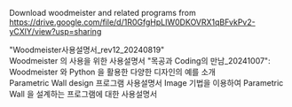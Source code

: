 Download woodmeister and related programs from 
https://drive.google.com/file/d/1R0GfgHpLIW0DKOVRX1qBFvkPv2-yCXlY/view?usp=sharing

"Woodmeister사용설명서_rev12_20240819"   
    Woodmeister 의 사용을 위한 사용설명서
"목공과 Coding의 만남_20241007":  
     Woodmeister 와 Python 을 활용한 다양한 디자인의 예를 소개     
Parametric Wall design 프로그램 사용설명서
     Image 기법을 이용하여 Parametric Wall 을 설계하는 프로그램에 대한 사용설명서
